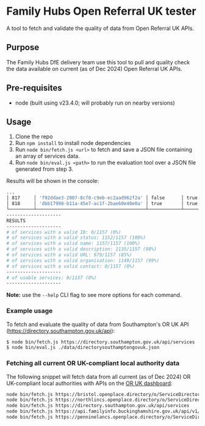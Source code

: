 # Family Hubs Open Referral UK tester

A tool to fetch and validate the quality of data from Open Referral UK APIs.

## Purpose

The Family Hubs DfE delivery team use this tool to pull and quality check the data available on current (as of Dec 2024) Open Referral UK APIs.

## Pre-requisites

- node (built using v23.4.0; will probably run on nearby versions)

## Usage

1. Clone the repo
2. Run `npm install` to install node dependencies
3. Run `node bin/fetch.js <url>` to fetch and save a JSON file containing an array of services data.
4. Run `node bin/eval.js <path>` to run the evaluation tool over a JSON file generated from step 3.

Results will be shown in the console:

```sh
...
│ 817     │ 'f92ddae3-2007-8cf8-c9eb-ec2aad962f2a' │ false      │ true         │ true                │ true        │ true                 │ true            │
│ 818     │ 'dbb17998-b11a-45e7-ac1f-2bae60e40e0a' │ true       │ true         │ true                │ true        │ true                 │ false           │
└─────────┴────────────────────────────────────────┴────────────┴──────────────┴─────────────────────┴─────────────┴──────────────────────┴─────────────────┘
--------------------
RESULTS
--------------------
# of services with a valid ID: 0/1157 (0%)
# of services with a valid status: 1152/1157 (100%)
# of services with a valid name: 1157/1157 (100%)
# of services with a valid description: 1135/1157 (98%)
# of services with a valid URL: 979/1157 (85%)
# of services with a valid organisation: 1149/1157 (99%)
# of services with a valid contact: 0/1157 (0%)
--------------------
# of usable services: 0/1157 (0%)
--------------------
```

**Note:** use the `--help` CLI flag to see more options for each command.

### Example usage

To fetch and evaluate the quality of data from Southampton's OR UK API (https://directory.southampton.gov.uk/api):

```sh
$ node bin/fetch.js https://directory.southampton.gov.uk/api/services
$ node bin/eval.js ./data/directorysouthamptongovuk.json
```

### Fetching all current OR UK-compliant local authority data

The following snippet will fetch data from all current (as of Dec 2024) OR UK-compliant local authorities with APIs on the [OR UK dashboard](https://openreferraluk.org/dashboard):

```sh
node bin/fetch.js https://bristol.openplace.directory/o/ServiceDirectoryService/v2/services
node bin/fetch.js https://northlincs.openplace.directory/o/ServiceDirectoryService/v2/services
node bin/fetch.js https://directory.southampton.gov.uk/api/services
node bin/fetch.js https://api.familyinfo.buckinghamshire.gov.uk/api/v1/services
node bin/fetch.js https://penninelancs.openplace.directory/o/ServiceDirectoryService/v2/services
```

